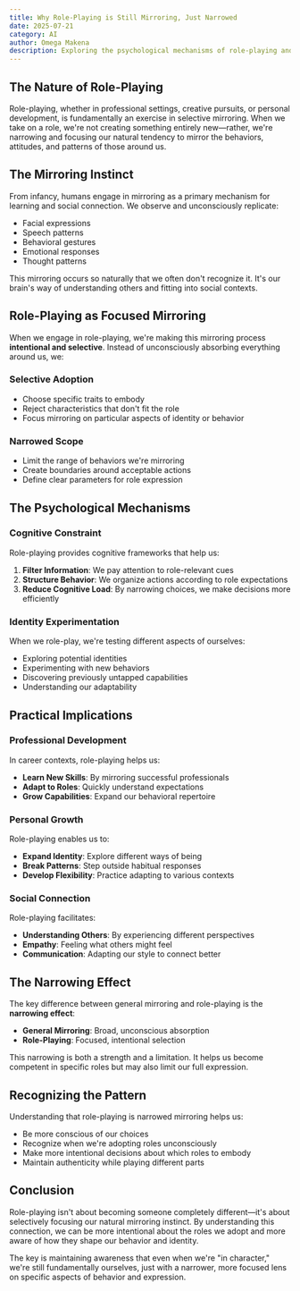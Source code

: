 ```yaml
---
title: Why Role-Playing is Still Mirroring, Just Narrowed
date: 2025-07-21
category: AI
author: Omega Makena
description: Exploring the psychological mechanisms of role-playing and how it relates to our innate mirroring behaviors.
---
```


## The Nature of Role-Playing

Role-playing, whether in professional settings, creative pursuits, or personal development, is fundamentally an exercise in selective mirroring. When we take on a role, we're not creating something entirely new—rather, we're narrowing and focusing our natural tendency to mirror the behaviors, attitudes, and patterns of those around us.

## The Mirroring Instinct

From infancy, humans engage in mirroring as a primary mechanism for learning and social connection. We observe and unconsciously replicate:

- Facial expressions
- Speech patterns
- Behavioral gestures
- Emotional responses
- Thought patterns

This mirroring occurs so naturally that we often don't recognize it. It's our brain's way of understanding others and fitting into social contexts.

## Role-Playing as Focused Mirroring

When we engage in role-playing, we're making this mirroring process **intentional and selective**. Instead of unconsciously absorbing everything around us, we:

### Selective Adoption

- Choose specific traits to embody
- Reject characteristics that don't fit the role
- Focus mirroring on particular aspects of identity or behavior

### Narrowed Scope

- Limit the range of behaviors we're mirroring
- Create boundaries around acceptable actions
- Define clear parameters for role expression

## The Psychological Mechanisms

### Cognitive Constraint

Role-playing provides cognitive frameworks that help us:

1. **Filter Information**: We pay attention to role-relevant cues
2. **Structure Behavior**: We organize actions according to role expectations
3. **Reduce Cognitive Load**: By narrowing choices, we make decisions more efficiently

### Identity Experimentation

When we role-play, we're testing different aspects of ourselves:

- Exploring potential identities
- Experimenting with new behaviors
- Discovering previously untapped capabilities
- Understanding our adaptability

## Practical Implications

### Professional Development

In career contexts, role-playing helps us:

- **Learn New Skills**: By mirroring successful professionals
- **Adapt to Roles**: Quickly understand expectations
- **Grow Capabilities**: Expand our behavioral repertoire

### Personal Growth

Role-playing enables us to:

- **Expand Identity**: Explore different ways of being
- **Break Patterns**: Step outside habitual responses
- **Develop Flexibility**: Practice adapting to various contexts

### Social Connection

Role-playing facilitates:

- **Understanding Others**: By experiencing different perspectives
- **Empathy**: Feeling what others might feel
- **Communication**: Adapting our style to connect better

## The Narrowing Effect

The key difference between general mirroring and role-playing is the **narrowing effect**:

- **General Mirroring**: Broad, unconscious absorption
- **Role-Playing**: Focused, intentional selection

This narrowing is both a strength and a limitation. It helps us become competent in specific roles but may also limit our full expression.

## Recognizing the Pattern

Understanding that role-playing is narrowed mirroring helps us:

- Be more conscious of our choices
- Recognize when we're adopting roles unconsciously
- Make more intentional decisions about which roles to embody
- Maintain authenticity while playing different parts

## Conclusion

Role-playing isn't about becoming someone completely different—it's about selectively focusing our natural mirroring instinct. By understanding this connection, we can be more intentional about the roles we adopt and more aware of how they shape our behavior and identity.

The key is maintaining awareness that even when we're "in character," we're still fundamentally ourselves, just with a narrower, more focused lens on specific aspects of behavior and expression.

